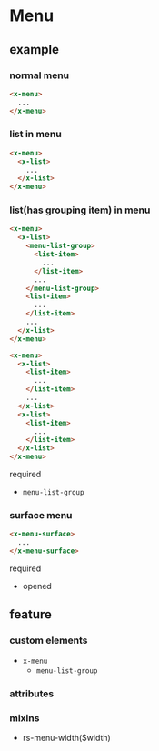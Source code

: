 # Menu
## example
### normal menu
```html
<x-menu>
  ...
</x-menu>
```

### list in menu
```html
<x-menu>
  <x-list>
    ...
  </x-list>
</x-menu>
```

### list(has grouping item) in menu
```html
<x-menu>
  <x-list>
    <menu-list-group>
      <list-item>
        ...
      </list-item>
      ...
    </menu-list-group>
    <list-item>
      ...
    </list-item>
    ...
  </x-list>
</x-menu>

<x-menu>
  <x-list>
    <list-item>
      ...
    </list-item>
    ...
  </x-list>
  <x-list>
    <list-item>
      ...
    </list-item>
  </x-list>
</x-menu>

```
required
* `menu-list-group`

### surface menu
```html
<x-menu-surface>
  ...
</x-menu-surface>
```
required
* opened

## feature
### custom elements
* `x-menu`
  * `menu-list-group` 

### attributes
### mixins
* rs-menu-width($width)